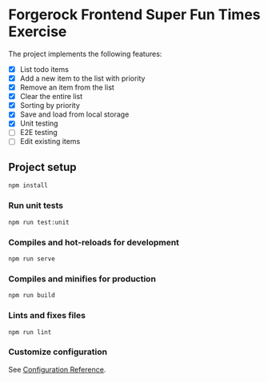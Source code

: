 # Forgerock Frontend Super Fun Times Exercise

The project implements the following features:

- [x] List todo items
- [x] Add a new item to the list with priority
- [x] Remove an item from the list
- [x] Clear the entire list
- [x] Sorting by priority
- [x] Save and load from local storage
- [x] Unit testing
- [ ] E2E testing
- [ ] Edit existing items

## Project setup
```
npm install
```

### Run unit tests
```
npm run test:unit
```

### Compiles and hot-reloads for development
```
npm run serve
```

### Compiles and minifies for production
```
npm run build
```

### Lints and fixes files
```
npm run lint
```

### Customize configuration
See [Configuration Reference](https://cli.vuejs.org/config/).
